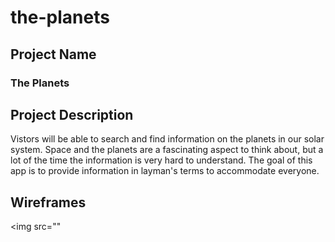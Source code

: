 # the-planets

## Project Name
<h3>The Planets</h3>

## Project Description
<p>Vistors will be able to search and find information on the planets in our solar system. Space and the planets are a fascinating aspect to think about, but a lot of the time the information is very hard to understand. The goal of this app is to provide information in layman's terms to accommodate everyone. </p>

## Wireframes
<img src=""
